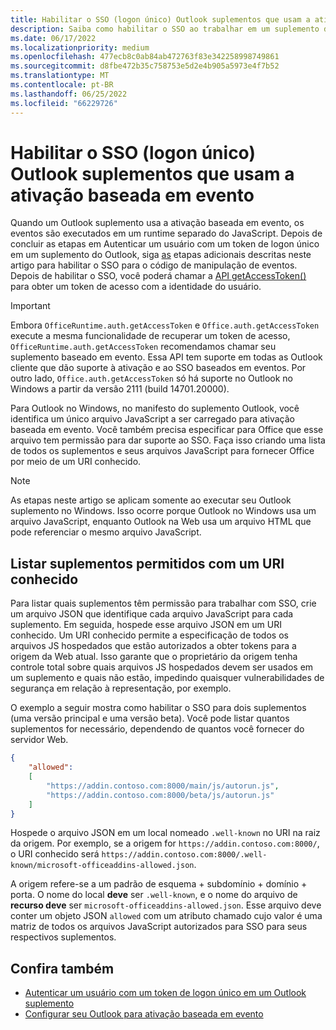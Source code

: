 ```yaml
---
title: Habilitar o SSO (logon único) Outlook suplementos que usam a ativação baseada em evento
description: Saiba como habilitar o SSO ao trabalhar em um suplemento de ativação baseado em evento.
ms.date: 06/17/2022
ms.localizationpriority: medium
ms.openlocfilehash: 477ecb8c0ab84ab472763f83e342258998749861
ms.sourcegitcommit: d8fbe472b35c758753e5d2e4b905a5973e4f7b52
ms.translationtype: MT
ms.contentlocale: pt-BR
ms.lasthandoff: 06/25/2022
ms.locfileid: "66229726"
---
```

# <a name="enable-single-sign-on-sso-in-outlook-add-ins-that-use-event-based-activation"></a>Habilitar o SSO (logon único) Outlook suplementos que usam a ativação baseada em evento

Quando um Outlook suplemento usa a ativação baseada em evento, os eventos são executados em um runtime separado do JavaScript. Depois de concluir as etapas em Autenticar um usuário com um token de logon único em um suplemento do Outlook, siga [as](authenticate-a-user-with-an-sso-token.md) etapas adicionais descritas neste artigo para habilitar o SSO para o código de manipulação de eventos. Depois de habilitar o SSO, você poderá chamar a [API getAccessToken()](/javascript/api/office-runtime/officeruntime.auth) para obter um token de acesso com a identidade do usuário.

> [!IMPORTANT]
> Embora `OfficeRuntime.auth.getAccessToken` e `Office.auth.getAccessToken` execute a mesma funcionalidade de recuperar um token de acesso, `OfficeRuntime.auth.getAccessToken` recomendamos chamar seu suplemento baseado em evento. Essa API tem suporte em todas as Outlook cliente que dão suporte à ativação e ao SSO baseados em eventos. Por outro lado, `Office.auth.getAccessToken` só há suporte no Outlook no Windows a partir da versão 2111 (build 14701.20000).

Para Outlook no Windows, no manifesto do suplemento Outlook, você identifica um único arquivo JavaScript a ser carregado para ativação baseada em evento. Você também precisa especificar para Office que esse arquivo tem permissão para dar suporte ao SSO. Faça isso criando uma lista de todos os suplementos e seus arquivos JavaScript para fornecer Office por meio de um URI conhecido.

> [!NOTE]
> As etapas neste artigo se aplicam somente ao executar seu Outlook suplemento no Windows. Isso ocorre porque Outlook no Windows usa um arquivo JavaScript, enquanto Outlook na Web usa um arquivo HTML que pode referenciar o mesmo arquivo JavaScript.

## <a name="list-allowed-add-ins-with-a-well-known-uri"></a>Listar suplementos permitidos com um URI conhecido

Para listar quais suplementos têm permissão para trabalhar com SSO, crie um arquivo JSON que identifique cada arquivo JavaScript para cada suplemento. Em seguida, hospede esse arquivo JSON em um URI conhecido. Um URI conhecido permite a especificação de todos os arquivos JS hospedados que estão autorizados a obter tokens para a origem da Web atual. Isso garante que o proprietário da origem tenha controle total sobre quais arquivos JS hospedados devem ser usados em um suplemento e quais não estão, impedindo quaisquer vulnerabilidades de segurança em relação à representação, por exemplo.

O exemplo a seguir mostra como habilitar o SSO para dois suplementos (uma versão principal e uma versão beta). Você pode listar quantos suplementos for necessário, dependendo de quantos você fornecer do servidor Web.

```json
{
    "allowed":
    [
        "https://addin.contoso.com:8000/main/js/autorun.js",
        "https://addin.contoso.com:8000/beta/js/autorun.js"
    ]
}
```

Hospede o arquivo JSON em um local nomeado `.well-known` no URI na raiz da origem. Por exemplo, se a origem for `https://addin.contoso.com:8000/`, o URI conhecido será `https://addin.contoso.com:8000/.well-known/microsoft-officeaddins-allowed.json`.

A origem refere-se a um padrão de esquema + subdomínio + domínio + porta. O nome do local **deve** ser `.well-known`, e o nome do arquivo de **recurso deve** ser `microsoft-officeaddins-allowed.json`. Esse arquivo deve conter um objeto JSON `allowed` com um atributo chamado cujo valor é uma matriz de todos os arquivos JavaScript autorizados para SSO para seus respectivos suplementos.

## <a name="see-also"></a>Confira também

- [Autenticar um usuário com um token de logon único em um Outlook suplemento](authenticate-a-user-with-an-sso-token.md)
- [Configurar seu Outlook para ativação baseada em evento](autolaunch.md)
